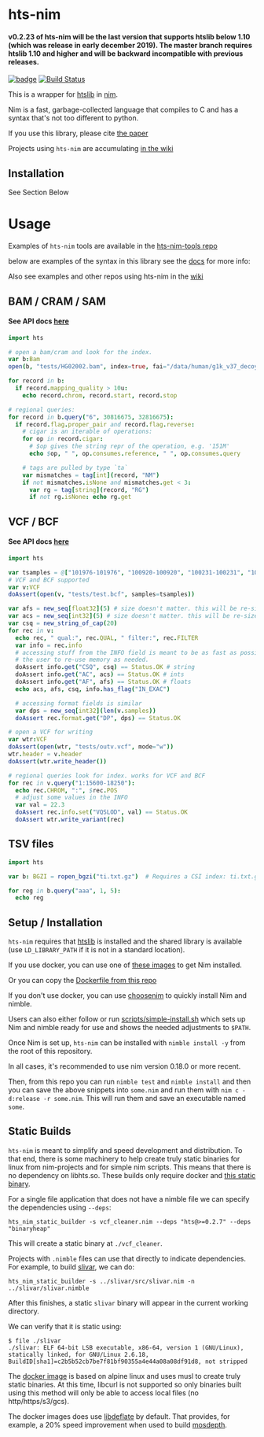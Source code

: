 hts-nim
=======

<h4>
v0.2.23 of hts-nim will be the last version that supports htslib below 1.10 (which was release in early december 2019).
The master branch requires htslib 1.10 and higher and will be backward incompatible with previous releases.
</h4>


[![badge](https://img.shields.io/badge/docs-latest-blue.svg)](https://brentp.github.io/hts-nim/) [![Build Status](https://travis-ci.com/brentp/hts-nim.svg?branch=master)](https://travis-ci.com/brentp/hts-nim)


This is a wrapper for [htslib](https://github.com/samtools/htslib) in [nim](https://nim-lang.org). 

Nim is a fast, garbage-collected language that compiles to C and has a syntax that's not
too different to python.

If you use this library, please cite [the paper](https://academic.oup.com/bioinformatics/advance-article-abstract/doi/10.1093/bioinformatics/bty358/4990493)

Projects using `hts-nim` are accumulating [in the wiki](https://github.com/brentp/hts-nim/wiki/Examples)

## Installation

See Section Below

# Usage

Examples of `hts-nim` tools are available in the [hts-nim-tools repo](https://github.com/brentp/hts-nim-tools)

below are examples of the syntax in this library see the [docs](https://brentp.github.io/hts-nim/) for more info:

Also see examples and other repos using hts-nim in the [wiki](https://github.com/brentp/hts-nim/wiki/Examples)

## BAM / CRAM / SAM

#### See API docs [here](https://brentp.github.io/hts-nim/hts/bam.html)

```nim
import hts

# open a bam/cram and look for the index.
var b:Bam
open(b, "tests/HG02002.bam", index=true, fai="/data/human/g1k_v37_decoy.fa")

for record in b:
  if record.mapping_quality > 10u:
    echo record.chrom, record.start, record.stop

# regional queries:
for record in b.query("6", 30816675, 32816675):
  if record.flag.proper_pair and record.flag.reverse:
    # cigar is an iterable of operations:
    for op in record.cigar:
      # $op gives the string repr of the operation, e.g. '151M'
      echo $op, " ", op.consumes.reference, " ", op.consumes.query

    # tags are pulled by type `ta`
    var mismatches = tag[int](record, "NM")
    if not mismatches.isNone and mismatches.get < 3:
      var rg = tag[string](record, "RG")
      if not rg.isNone: echo rg.get
```

## VCF / BCF

#### See API docs [here](https://brentp.github.io/hts-nim/hts/vcf.html)

```nim
import hts

var tsamples = @["101976-101976", "100920-100920", "100231-100231", "100232-100232", "100919-100919"]
# VCF and BCF supported
var v:VCF
doAssert(open(v, "tests/test.bcf", samples=tsamples))

var afs = new_seq[float32](5) # size doesn't matter. this will be re-sized as needed
var acs = new_seq[int32](5) # size doesn't matter. this will be re-sized as needed
var csq = new_string_of_cap(20)
for rec in v:
  echo rec, " qual:", rec.QUAL, " filter:", rec.FILTER
  var info = rec.info
  # accessing stuff from the INFO field is meant to be as fast as possible, allowing
  # the user to re-use memory as needed.
  doAssert info.get("CSQ", csq) == Status.OK # string
  doAssert info.get("AC", acs) == Status.OK # ints
  doAssert info.get("AF", afs) == Status.OK # floats
  echo acs, afs, csq, info.has_flag("IN_EXAC")

  # accessing format fields is similar
  var dps = new_seq[int32](len(v.samples))
  doAssert rec.format.get("DP", dps) == Status.OK

# open a VCF for writing
var wtr:VCF
doAssert(open(wtr, "tests/outv.vcf", mode="w"))
wtr.header = v.header
doAssert(wtr.write_header())

# regional queries look for index. works for VCF and BCF
for rec in v.query("1:15600-18250"):
  echo rec.CHROM, ":", $rec.POS
  # adjust some values in the INFO
  var val = 22.3
  doAssert rec.info.set("VQSLOD", val) == Status.OK
  doAssert wtr.write_variant(rec)

```

## TSV files

```nim
import hts

var b: BGZI = ropen_bgzi("ti.txt.gz")  # Requires a CSI index: ti.txt.gz.csi

for reg in b.query("aaa", 1, 5):
  echo reg
```


## Setup / Installation

`hts-nim` requires that [htslib](https://github.com/samtools/htslib) is installed and the shared library is available
(use `LD_LIBRARY_PATH` if it is not in a standard location).


If you use docker, you can use one of [these images](https://hub.docker.com/r/nimlang/nim/) to get Nim installed.

Or you can copy the [Dockerfile from this repo](https://github.com/brentp/hts-nim/blob/master/Dockerfile)

If you don't use docker, you can use [choosenim](https://github.com/dom96/choosenim) to quickly install Nim and nimble.

Users can also either follow or run [scripts/simple-install.sh](https://github.com/brentp/hts-nim/blob/master/scripts/simple-install.sh) which sets up Nim and nimble ready for use and shows the needed adjustments to `$PATH`.

Once Nim is set up, `hts-nim` can be installed with `nimble install -y` from the root of this repository.

In all cases, it's recommended to use nim version 0.18.0 or more recent.

Then, from this repo you can run `nimble test` and `nimble install` and then you can save the above snippets into `some.nim`
and run them with `nim c -d:release -r some.nim`. This will run them and save an executable named `some`.

## Static Builds

`hts-nim` is meant to simplify and speed development and distribution. To that end, there is some machinery to help create
truly static binaries for linux from nim-projects and for simple nim scripts. This means that there is no dependency on libhts.so. These builds only require docker and [this static binary](https://github.com/brentp/hts-nim/releases/download/v0.2.8/hts_nim_static_builder).

For a single file application that does not have a nimble file we can specify the dependencies using `--deps`:

```
hts_nim_static_builder -s vcf_cleaner.nim --deps "hts@>=0.2.7" --deps "binaryheap"
```

This will create a static binary at `./vcf_cleaner`.



Projects with `.nimble` files can use that directly to indicate dependencies.
For example, to build [slivar](https://github.com/brentp/slivar), we can do:

```
hts_nim_static_builder -s ../slivar/src/slivar.nim -n ../slivar/slivar.nimble
```

After this finishes, a static `slivar` binary will appear in the current working directory.

We can verify that it is static using:

```
$ file ./slivar 
./slivar: ELF 64-bit LSB executable, x86-64, version 1 (GNU/Linux), statically linked, for GNU/Linux 2.6.18, BuildID[sha1]=c2b5b52cb7be7f81bf90355a4e44a08a08df91d8, not stripped
```

The [docker image](https://hub.docker.com/r/brentp/musl-hts-nim) is based on alpine linux and uses musl to create truly static binaries.
At this time, libcurl is not supported so only binaries built using this method will only be able to access local files (no http/https/s3/gcs).

The docker images does use [libdeflate](https://github.com/ebiggers/libdeflate) by default. That provides,
for example, a 20% speed improvement when used to build [mosdepth](https://github.com/brentp/mosdepth).
